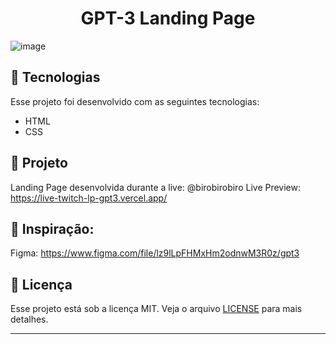 <h1 align="center">
  GPT-3 Landing Page
</h1>

![image](https://user-images.githubusercontent.com/79944203/186307540-725e258f-05ee-4d71-a46d-ff0aff11cc1a.png)


## 🚀 Tecnologias

Esse projeto foi desenvolvido com as seguintes tecnologias:
- HTML
- CSS

## 🚧 Projeto

Landing Page desenvolvida durante a live:
@birobirobiro
Live Preview: https://live-twitch-lp-gpt3.vercel.app/

## 🎨 Inspiração:

Figma: https://www.figma.com/file/lz9lLpFHMxHm2odnwM3R0z/gpt3

## :memo: Licença

Esse projeto está sob a licença MIT. Veja o arquivo [LICENSE](LICENSE) para mais detalhes.

---
